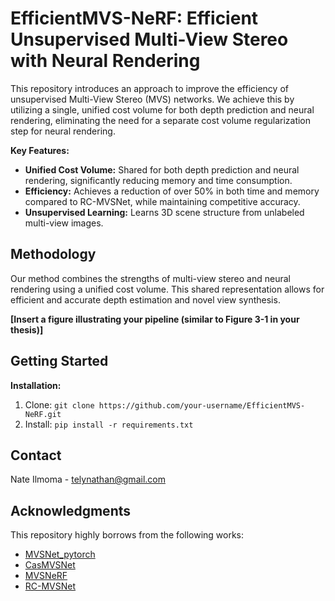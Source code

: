 # EfficientMVS-NeRF: Efficient Unsupervised Multi-View Stereo with Neural Rendering

This repository introduces an approach to improve the efficiency of unsupervised Multi-View Stereo (MVS) networks. We achieve this by utilizing a single, unified cost volume for both depth prediction and neural rendering, eliminating the need for a separate cost volume regularization step for neural rendering.

**Key Features:**

* **Unified Cost Volume:** Shared for both depth prediction and neural rendering, significantly reducing memory and time consumption.
* **Efficiency:** Achieves a reduction of over 50% in both time and memory compared to RC-MVSNet, while maintaining competitive accuracy.
* **Unsupervised Learning:** Learns 3D scene structure from unlabeled multi-view images.

## Methodology

Our method combines the strengths of multi-view stereo and neural rendering using a unified cost volume. This shared representation allows for efficient and accurate depth estimation and novel view synthesis. 

**[Insert a figure illustrating your pipeline (similar to Figure 3-1 in your thesis)]**

## Getting Started

**Installation:**

1. Clone: `git clone https://github.com/your-username/EfficientMVS-NeRF.git`
2. Install: `pip install -r requirements.txt`


## Contact

Nate Ilmoma - telynathan@gmail.com

## Acknowledgments

This repository highly borrows from the following works:

* [MVSNet_pytorch](https://github.com/xy-guo/MVSNet_pytorch)
* [CasMVSNet](https://github.com/alibaba/cascade-stereo/tree/master/CasMVSNet)
* [MVSNeRF](https://github.com/apchenstu/mvsnerf)
* [RC-MVSNet](https://github.com/Boese0601/RC-MVSNet)
